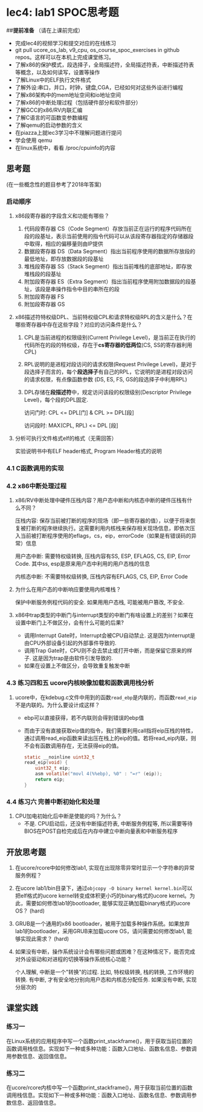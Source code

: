 # lec4: lab1 SPOC思考题

##**提前准备**
（请在上课前完成）

 - 完成lec4的视频学习和提交对应的在线练习
 - git pull ucore_os_lab, v9_cpu, os_course_spoc_exercises in github repos。这样可以在本机上完成课堂练习。
 - 了解x86的保护模式，段选择子，全局描述符，全局描述符表，中断描述符表等概念，以及如何读写，设置等操作
 - 了解Linux中的ELF执行文件格式
 - 了解外设:串口，并口，时钟，键盘,CGA，已经如何对这些外设进行编程
 - 了解x86架构中的mem地址空间和io地址空间
 - 了解x86的中断处理过程（包括硬件部分和软件部分）
 - 了解GCC的x86/RV内联汇编
 - 了解C语言的可函数变参数编程
 - 了解qemu的启动参数的含义
 - 在piazza上就lec3学习中不理解问题进行提问
 - 学会使用 qemu
 - 在linux系统中，看看 /proc/cpuinfo的内容

## 思考题

(在一些概念性的题目参考了2018年答案)

### 启动顺序

1. x86段寄存器的字段含义和功能有哪些？

   1. 代码段寄存器 CS（Code Segment）存放当前正在运行的程序代码所在段的段基址，表示当前使用的指令代码可以从该段寄存器指定的存储器段中取得，相应的偏移量则由IP提供
   2. 数据段寄存器 DS（Data Segment）指出当前程序使用的数据所存放段的最低地址，即存放数据段的段基址
   3. 堆栈段寄存器 SS（Stack Segment）指出当前堆栈的底部地址，即存放堆栈段的段基址
   4. 附加段寄存器 ES（Extra Segment）指出当前程序使用附加数据段的段基址，该段是串操作指令中目的串所在的段
   5. 附加段寄存器 FS
   6. 附加段寄存器 GS

2. x86描述符特权级DPL、当前特权级CPL和请求特权级RPL的含义是什么？在哪些寄存器中存在这些字段？对应的访问条件是什么？

   1. CPL是当前进程的权限级别(Current Privilege Level)，是当前正在执行的代码所在的段的特权级，存在于**cs寄存器的低两位**(CS, SS的寄存器利用CPL)

   2. RPL说明的是进程对段访问的请求权限(Request Privilege Level)，是对于段选择子而言的，每个**段选择子**有自己的RPL，它说明的是进程对段访问的请求权限，有点像函数参数 (DS, ES, FS, GS的段选择子中利用RPL)

   3. DPL存储在**段描述符**中，规定访问该段的权限级别(Descriptor Privilege Level)，每个段的DPL固定.

      访问门时: CPL <= DPL[门] & CPL >= DPL[段]

      访问段时: MAX(CPL, RPL) <= DPL [段]

3. 分析可执行文件格式elf的格式（无需回答）

   实验说明书中有ELF header格式, Program Header格式的说明

### 4.1 C函数调用的实现

### 4.2 x86中断处理过程

1. x86/RV中断处理中硬件压栈内容？用户态中断和内核态中断的硬件压栈有什么不同？

   压栈内容: 保存当前被打断的程序的现场（即一些寄存器的值），以便于将来恢复被打断的程序继续执行。这需要利用内核栈来保存相关现场信息，即依次压入当前被打断程序使用的eflags，cs，eip，errorCode（如果是有错误码的异常）信息

   用户态中断: 需要特权级转换, 压栈内容有SS, ESP, EFLAGS, CS, EIP, Error Code. 其中ss, esp是原来用户态中利用的用户态栈的信息

   内核态中断: 不需要特权级转换, 压栈内容有EFLAGS, CS, EIP, Error Code

   

2. 为什么在用户态的中断响应要使用内核堆栈？

   保护中断服务例程代码的安全. 如果用用户态栈, 可能被用户篡改, 不安全. 

3. x86中trap类型的中断门与interrupt类型的中断门有啥设置上的差别？如果在设置中断门上不做区分，会有什么可能的后果?

   * 调用Interrupt Gate时，Interrupt会被CPU自动禁止. 这是因为interrupt是由CPU外部设备引起的外部事件导致的. 
   * 调用Trap Gate时，CPU则不会去禁止或打开中断，而是保留它原来的样子. 这是因为trap是由软件引发导致的.
   * 如果在设置上不做区分，会导致重复触发中断

### 4.3 练习四和五 ucore内核映像加载和函数调用栈分析

1. ucore中，在kdebug.c文件中用到的函数`read_ebp`是内联的，而函数`read_eip`不是内联的。为什么要设计成这样？

   * ebp可以直接获得，若不内联则会得到错误的ebp值

   * 而由于没有直接获取eip值的指令，我们需要利用call指将eip压栈的特性，通过调用read_eip函数来读出压在栈上的eip的值。若将read_eip内联，则不会有函数调用存在，无法获得eip的值。

     ```c
     static __noinline uint32_t
     read_eip(void) {
         uint32_t eip;
         asm volatile("movl 4(%%ebp), %0" : "=r" (eip));
         return eip;
     }
     ```

### 4.4 练习六 完善中断初始化和处理

1. CPU加电初始化后中断是使能的吗？为什么？
   - 不是. CPU启动后，还没有中断描述符表, 中断服务例程等, 所以需要等待BIOS在POST自检完成后在内存中建立中断向量表和中断服务程序

## 开放思考题

1. 在ucore/rcore中如何修改lab1, 实现在出现除零异常时显示一个字符串的异常服务例程？

2. 在ucore lab1/bin目录下，通过`objcopy -O binary kernel kernel.bin`可以把elf格式的ucore kernel转变成体积更小巧的binary格式的ucore kernel。为此，需要如何修改lab1的bootloader, 能够实现正确加载binary格式的ucore OS？ (hard)

3. GRUB是一个通用的x86 bootloader，被用于加载多种操作系统。如果放弃lab1的bootloader，采用GRUB来加载ucore OS，请问需要如何修改lab1, 能够实现此需求？ (hard)

4. 如果没有中断，操作系统设计会有哪些问题或困难？在这种情况下，能否完成对外设驱动和对进程的切换等操作系统核心功能？

   个人理解, 中断是一个"转换"的过程. 比如, 特权级转换, 栈的转换, 工作环境的转换. 有中断, 才有安全地分别向用户态和内核态分配任务. 如果没有中断, 实现分层次的

## 课堂实践
### 练习一
在Linux系统的应用程序中写一个函数print_stackframe()，用于获取当前位置的函数调用栈信息。实现如下一种或多种功能：函数入口地址、函数名信息、参数调用参数信息、返回值信息。

### 练习二
在ucore/rcore内核中写一个函数print_stackframe()，用于获取当前位置的函数调用栈信息。实现如下一种或多种功能：函数入口地址、函数名信息、参数调用参数信息、返回值信息。
